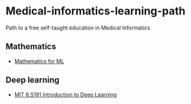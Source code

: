 # Medical-informatics-learning-path
Path to a free self-taught education in Medical Informatics

## Mathematics
- [Mathematics for ML](https://www.coursera.org/specializations/mathematics-machine-learning)

## Deep learning 
- [MIT 6.S191 Introduction to Deep Learning](http://introtodeeplearning.com/)
